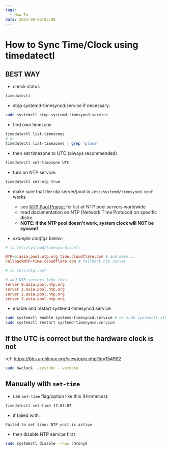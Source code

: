 ```yaml
---
tags:
  - How-To
date: 2024-06-02T03:00
---
```


<!-- 2024-06-02-0300 (June 02, 2024 03:00:26 AM) -->

# How to Sync Time/Clock using timedatectl

## BEST WAY

- check status

```bash
timedatectl
```

- stop systemd-timesyncd.service if necessary:

```bash
sudo systemctl stop systemd-timesyncd.service
```

- find own timezone

```bash
timedatectl list-timezones
# or
timedatectl list-timezones | grep "place"
```

- then set timezone to UTC (always recommended)

```bash
timedatectl set-timezone UTC

```

- turn on NTP service:

```bash
timedatectl set-ntp true
```

- make sure that the ntp server/pool in `/etc/systemd/timesyncd.conf` works

  - see [NTP Pool Project](https://www.ntppool.org/en/) for list of NTP pool servers worldwide
  - read documentation on NTP (Network Time Protocol) on specific distro
  - **NOTE: if the NTP pool doesn't work, system clock will NOT be synced!**

- _example configs below:_

```conf
# in /etc/systemd/timesyncd.conf:

NTP=0.asia.pool.ntp.org time.cloudflare.com # and more...
FallbackNTP=time.cloudflare.com # fallback ntp server
```

```conf
# in /etc/ntp.conf

# add NTP servers like this
server 0.asia.pool.ntp.org
server 1.asia.pool.ntp.org
server 2.asia.pool.ntp.org
server 3.asia.pool.ntp.org
```

- enable and restart systemd-timesyncd.service

```bash
sudo systemctl enable systemd-timesyncd.service # or sudo systemctl start systemd-timesyncd.service for non-persistent change
sudo systemctl restart systemd-timesyncd.service
```

## If the UTC is correct but the hardware clock is not

ref: https://bbs.archlinux.org/viewtopic.php?id=154992

```bash
sudo hwclock --systohc --verbose
```

## Manually with `set-time`

- use `set-time` flag/option like this (HH:mm:ss):

```bash
timedatectl set-time 17:07:07
```

- if failed with:

```bash
Failed to set time: NTP unit is active
```

- then disable NTP service first

```bash
sudo systemctl disable --now chronyd
```

#
